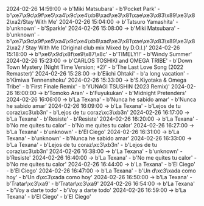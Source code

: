 2024-02-26 14:59:00 -> b'Miki Matsubara' - b'Pocket Park' - b'\xe7\x9c\x9f\xe5\xa4\x9c\xe4\xb8\xad\xe3\x81\xae\xe3\x83\x89\xe3\x82\xa2/Stay With Me'
2024-02-26 15:04:00 -> b'Tatsuro Yamashita' - b'unknown' - b'Sparkle'
2024-02-26 15:08:00 -> b'Miki Matsubara' - b'unknown' - b'\xe7\x9c\x9f\xe5\xa4\x9c\xe4\xb8\xad\xe3\x81\xae\xe3\x83\x89\xe3\x82\xa2 / Stay With Me (Original club mix Mixed by D.O.I.)'
2024-02-26 15:18:00 -> b'\xe6\x9d\x8f\xe9\x87\x8c' - b'TIMELY!!' - b'Windy Summer'
2024-02-26 15:23:00 -> b'CARLOS TOSHIKI and OMEGA TRIBE' - b'Down Town Mystery (Night Time Version; +2)' - b'The Last Love Song (2022 Remaster)'
2024-02-26 15:28:00 -> b'Eiichi Ohtaki' - b'a long vacation' - b'Kimiwa Tennenshoku'
2024-02-26 15:33:00 -> b'S.Kiyotaka & Omega Tribe' - b'First Finale Remix' - b'YUNAGI TSUSHIN (2023 Remix)'
2024-02-26 16:00:00 -> b'Tomoko Aran' - b'Fuyukukan' - b'Midnight Pretenders'
2024-02-26 16:06:00 -> b'La Texana' - b'Nunca he sabido amar' - b'Nunca he sabido amar'
2024-02-26 16:09:00 -> b'La Texana' - b'Lejos de tu coraz\xc3\xb3n' - b'Lejos de tu coraz\xc3\xb3n'
2024-02-26 16:17:00 -> b'La Texana' - b'Resiste' - b'Resiste'
2024-02-26 16:20:00 -> b'La Texana' - b'No me quites tu calor' - b'No me quites tu calor'
2024-02-26 16:27:00 -> b'La Texana' - b'unknown' - b'El Ciego'
2024-02-26 16:31:00 -> b'La Texana' - b'unknown' - b'Nunca he sabido amar'
2024-02-26 16:33:00 -> b'La Texana' - b'Lejos de tu coraz\xc3\xb3n' - b'Lejos de tu coraz\xc3\xb3n'
2024-02-26 16:38:00 -> b'La Texana' - b'unknown' - b'Resiste'
2024-02-26 16:40:00 -> b'La Texana' - b'No me quites tu calor' - b'No me quites tu calor'
2024-02-26 16:44:00 -> b'La Texana' - b'El Ciego' - b'El Ciego'
2024-02-26 16:47:00 -> b'La Texana' - b'Un d\xc3\xada como hoy' - b'Un d\xc3\xada como hoy'
2024-02-26 16:50:00 -> b'La Texana' - b'Tratar\xc3\xa9' - b'Tratar\xc3\xa9'
2024-02-26 16:54:00 -> b'La Texana' - b'Voy a darte todo' - b'Voy a darte todo'
2024-02-26 16:59:00 -> b'La Texana' - b'El Ciego' - b'El Ciego'
